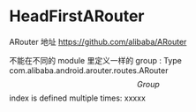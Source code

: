 # HeadFirstARouter

ARouter 地址 https://github.com/alibaba/ARouter



不能在不同的 module 里定义一样的 group :
Type com.alibaba.android.arouter.routes.ARouter$$Group$$index is defined multiple times: xxxxx

